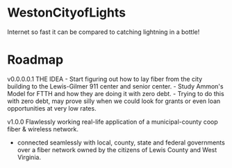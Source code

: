 # WestonCityofLights
Internet so fast it can be compared to catching lightning in a bottle!


# Roadmap

v0.0.0.0.1  THE IDEA
              - Start figuring out how to lay fiber from the city building to the Lewis-Gilmer 911 center and senior center.
              - Study Ammon's Model for FTTH and how they are doing it with zero debt.
                - Trying to do this with zero debt, may prove silly when we could look for grants or even loan opportunities
                  at very low rates.




v1.0.0 Flawlessly working real-life application of a municipal-county coop fiber & wireless network. 

- connected seamlessly with local, county, state and federal governments over a fiber network owned by the citizens of Lewis County and West Virginia.
